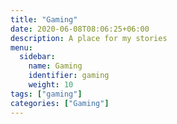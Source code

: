 ```yaml
---
title: "Gaming"
date: 2020-06-08T08:06:25+06:00
description: A place for my stories
menu:
  sidebar:
    name: Gaming
    identifier: gaming
    weight: 10
tags: ["gaming"]
categories: ["Gaming"]
---
```

